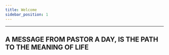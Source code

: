 ```yaml
---
title: Welcome
sidebar_position: 1
---
```


---

##  A MESSAGE FROM PASTOR A DAY, IS THE PATH TO THE MEANING OF LIFE
